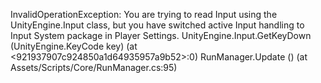 InvalidOperationException: You are trying to read Input using the UnityEngine.Input class, but you have switched active Input handling to Input System package in Player Settings.
UnityEngine.Input.GetKeyDown (UnityEngine.KeyCode key) (at <921937907c924850a1d64935957a9b52>:0)
RunManager.Update () (at Assets/Scripts/Core/RunManager.cs:95)

